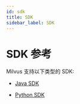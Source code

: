 ```yaml
---
id: sdk
title: SDK
sidebar_label: SDK
---
```


# SDK 参考

Milvus 支持以下类型的 SDK: 

- [Java SDK](https://milvus-io.github.io/milvus-sdk-java/javadoc/index.html)

- [Python SDK](https://pypi.org/project/pymilvus/)


